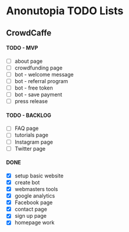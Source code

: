 # Anonutopia TODO Lists

## CrowdCaffe

#### TODO - MVP

- [ ] about page
- [ ] crowdfunding page
- [ ] bot - welcome message
- [ ] bot - referral program
- [ ] bot - free token
- [ ] bot - save payment
- [ ] press release

#### TODO - BACKLOG

- [ ] FAQ page
- [ ] tutorials page
- [ ] Instagram page
- [ ] Twitter page

#### DONE

- [x] setup basic website
- [x] create bot
- [x] webmasters tools
- [x] google analytics
- [x] Facebook page
- [x] contact page
- [x] sign up page
- [x] homepage work
